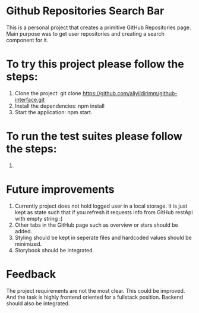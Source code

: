 # Github Repositories Search Bar
This is a personal project that creates a primitive GitHub Repositories page.
Main purpose was to get user repositories and creating a search component for it.

# To try this project please follow the steps:
1. Clone the project: git clone https://github.com/aliyildirimm/github-interface.git
2. Install the dependencies: npm install
3. Start the application: npm start.

# To run the test suites please follow the steps:
1. 

# Future improvements
1. Currently project does not hold logged user in a local storage. It is just kept as state such that if you refresh it requests info from GitHub restApi with empty string :)
2. Other tabs in the GitHub page such as overview or stars should be added.
3. Styling should be kept in seperate files and hardcoded values should be minimized.
4. Storybook should be integrated.

# Feedback
The project requirements are not the most clear. This could be improved. And the task is highly frontend oriented for a fullstack position. Backend should also be integrated.